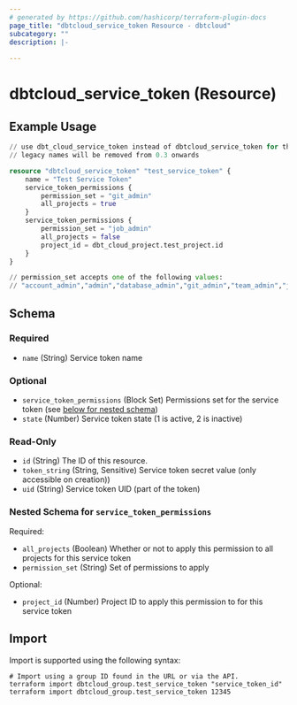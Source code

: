 ```yaml
---
# generated by https://github.com/hashicorp/terraform-plugin-docs
page_title: "dbtcloud_service_token Resource - dbtcloud"
subcategory: ""
description: |-
  
---
```


# dbtcloud_service_token (Resource)



## Example Usage

```terraform
// use dbt_cloud_service_token instead of dbtcloud_service_token for the legacy resource names
// legacy names will be removed from 0.3 onwards

resource "dbtcloud_service_token" "test_service_token" {
    name = "Test Service Token"
    service_token_permissions {
        permission_set = "git_admin"
        all_projects = true
    }
    service_token_permissions {
        permission_set = "job_admin"
        all_projects = false
        project_id = dbt_cloud_project.test_project.id
    }
}

// permission_set accepts one of the following values:
// "account_admin","admin","database_admin","git_admin","team_admin","job_admin","job_viewer","analyst","developer","stakeholder","readonly","project_creator","account_viewer","metadata_only"
```

<!-- schema generated by tfplugindocs -->
## Schema

### Required

- `name` (String) Service token name

### Optional

- `service_token_permissions` (Block Set) Permissions set for the service token (see [below for nested schema](#nestedblock--service_token_permissions))
- `state` (Number) Service token state (1 is active, 2 is inactive)

### Read-Only

- `id` (String) The ID of this resource.
- `token_string` (String, Sensitive) Service token secret value (only accessible on creation))
- `uid` (String) Service token UID (part of the token)

<a id="nestedblock--service_token_permissions"></a>
### Nested Schema for `service_token_permissions`

Required:

- `all_projects` (Boolean) Whether or not to apply this permission to all projects for this service token
- `permission_set` (String) Set of permissions to apply

Optional:

- `project_id` (Number) Project ID to apply this permission to for this service token

## Import

Import is supported using the following syntax:

```shell
# Import using a group ID found in the URL or via the API.
terraform import dbtcloud_group.test_service_token "service_token_id"
terraform import dbtcloud_group.test_service_token 12345
```
